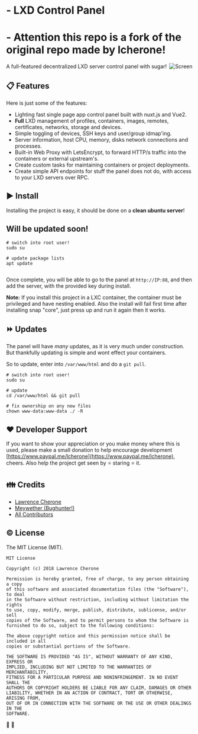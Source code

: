# - LXD Control Panel
# - Attention this repo is a fork of the original repo made by lcherone! 

<img src="https://i.imgur.com/gHhwGG4.png" alt="Screen" title="Screen" align="right" />


A full-featured decentralized LXD server control panel with sugar!

## :clipboard: Features

Here is just some of the features:

 - Lighting fast single page app control panel built with nuxt.js and Vue2.
 - **Full** LXD management of profiles, containers, images, remotes, certificates, networks, storage and devices.
 - Simple toggling of devices, SSH keys and user/group idmap'ing.
 - Server information, host CPU, memory, disks network connections and processes.
 - Built-in Web Proxy with LetsEncrypt, to forward HTTP/s traffic into the containers or external upstream's.
 - Create custom tasks for maintaining containers or project deployments.
 - Create simple API endpoints for stuff the panel does not do, with access to your LXD servers over RPC.

## :arrow_forward: Install

Installing the project is easy, it should be done on a **clean ubuntu server**!
## Will be updated soon!
```
# switch into root user!
sudo su

# update package lists
apt update


```

Once complete, you will be able to go to the panel at `http://IP:88`, and then add the server, with the provided key during install.

**Note:** If you install this project in a LXC container, the container must be privileged and have nesting enabled. Also the install will fail first time after installing snap "core", just press up and run it again then it works.

## :fast_forward: Updates

The panel will have *many* updates, as it is very much under construction. But thankfully updating is simple and wont effect your containers.

So to update, enter into `/var/www/html` and do a `git pull`.

```
# switch into root user!
sudo su

# update
cd /var/www/html && git pull

# fix ownership on any new files
chown www-data:www-data ./ -R
```



## :heart: Developer Support

If you want to show your appreciation or you make money where this is used, please make a small donation to help encourage development [https://www.paypal.me/lcherone](https://www.paypal.me/lcherone), cheers. Also help the project get seen by :star: staring :star: it.

## :family: Credits

- [Lawrence Cherone](https://github.com/lcherone)
- [Meywether (Bughunter!)](https://github.com/Meywether)
- [All Contributors](https://github.com/lcherone/Conext/graphs/contributors)

## :copyright: License

The MIT License (MIT). 

```
MIT License

Copyright (c) 2018 Lawrence Cherone

Permission is hereby granted, free of charge, to any person obtaining a copy
of this software and associated documentation files (the "Software"), to deal
in the Software without restriction, including without limitation the rights
to use, copy, modify, merge, publish, distribute, sublicense, and/or sell
copies of the Software, and to permit persons to whom the Software is
furnished to do so, subject to the following conditions:

The above copyright notice and this permission notice shall be included in all
copies or substantial portions of the Software.

THE SOFTWARE IS PROVIDED "AS IS", WITHOUT WARRANTY OF ANY KIND, EXPRESS OR
IMPLIED, INCLUDING BUT NOT LIMITED TO THE WARRANTIES OF MERCHANTABILITY,
FITNESS FOR A PARTICULAR PURPOSE AND NONINFRINGEMENT. IN NO EVENT SHALL THE
AUTHORS OR COPYRIGHT HOLDERS BE LIABLE FOR ANY CLAIM, DAMAGES OR OTHER
LIABILITY, WHETHER IN AN ACTION OF CONTRACT, TORT OR OTHERWISE, ARISING FROM,
OUT OF OR IN CONNECTION WITH THE SOFTWARE OR THE USE OR OTHER DEALINGS IN THE
SOFTWARE.
```

:100: :penguin:
